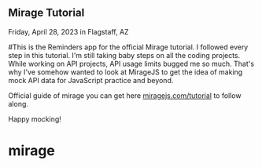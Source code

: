 ## Mirage Tutorial
Friday, April 28, 2023 in Flagstaff, AZ

#This is the Reminders app for the official Mirage tutorial.
I followed every step in this tutorial. I'm still taking baby steps on all the coding projects.
While working on API projects, API usage limits bugged me so much. That's why I've somehow wanted to look at MirageJS to get the idea of making mock API data for JavaScript practice and beyond.

Official guide of mirage you can get here [miragejs.com/tutorial](https://miragejs.com/tutorial) to follow along. 

Happy mocking!
# mirage
